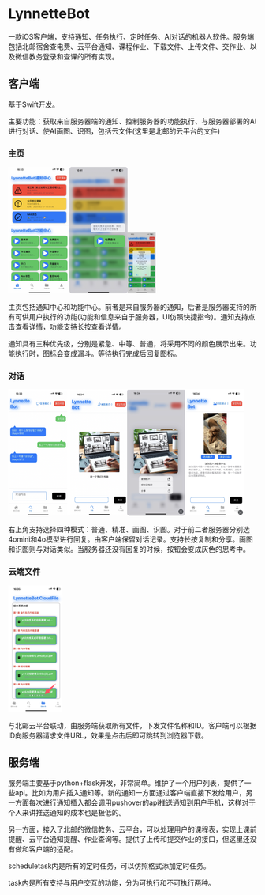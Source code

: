 # LynnetteBot

​	一款iOS客户端，支持通知、任务执行、定时任务、AI对话的机器人软件。服务端包括北邮宿舍查电费、云平台通知、课程作业、下载文件、上传文件、交作业、以及微信教务登录和查课的所有实现。

## 客户端

基于Swift开发。

主要功能：获取来自服务器端的通知、控制服务器的功能执行、与服务器部署的AI进行对话、使AI画图、识图，包括云文件(这里是北邮的云平台的文件)

### 主页

<img src="./LynnetteBot.assets/QQ_1740645601871.png" alt="QQ_1740645601871" style="zoom:25%;" /><img src="./LynnetteBot.assets/QQ_1740645677886.png" alt="QQ_1740645677886" style="zoom:25%;" /><img src="./LynnetteBot.assets/IMG_5594.png" alt="IMG_5594" style="zoom:12%;" />

​	主页包括通知中心和功能中心。前者是来自服务器的通知，后者是服务器支持的所有可供用户执行的功能(功能和信息来自于服务器，UI仿照快捷指令)。通知支持点击查看详情，功能支持长按查看详情。

​	通知具有三种优先级，分别是紧急、中等、普通，将采用不同的颜色展示出来。功能执行时，图标会变成漏斗。等待执行完成后回复图标。

### 对话

<img src="./LynnetteBot.assets/QQ_1740645832930.png" alt="QQ_1740645832930" style="zoom:25%;" /><img src="./LynnetteBot.assets/QQ_1740645919815.png" alt="QQ_1740645919815" style="zoom:25%;" /><img src="./LynnetteBot.assets/QQ_1740645934440.png" alt="QQ_1740645934440" style="zoom:25%;" /><img src="./LynnetteBot.assets/QQ_1740645945806.png" alt="QQ_1740645945806" style="zoom:25%;" />

右上角支持选择四种模式：普通、精准、画图、识图。对于前二者服务器分别选4omini和4o模型进行回复。由客户端保留对话记录。支持长按复制和分享。画图和识图则与对话类似。当服务器还没有回复的时候，按钮会变成灰色的思考中。

### 云端文件

<img src="./LynnetteBot.assets/QQ_1740646004163.png" alt="QQ_1740646004163" style="zoom:25%;" />

与北邮云平台联动，由服务端获取所有文件，下发文件名称和ID。客户端可以根据ID向服务器请求文件URL，效果是点击后即可跳转到浏览器下载。

## 服务端

服务端主要基于python+flask开发，非常简单。维护了一个用户列表，提供了一些api。比如为用户插入通知等。新的通知一方面通过客户端直接下发给用户，另一方面每次进行通知插入都会调用pushover的api推送通知到用户手机，这样对于个人来讲推送通知的成本也是极低的。

另一方面，接入了北邮的微信教务、云平台，可以处理用户的课程表，实现上课前提醒、云平台通知提醒、作业查询等。提供了上传和提交作业的接口，但这里还没有做和客户端的适配。

scheduletask内是所有的定时任务，可以仿照格式添加定时任务。

task内是所有支持与用户交互的功能，分为可执行和不可执行两种。

